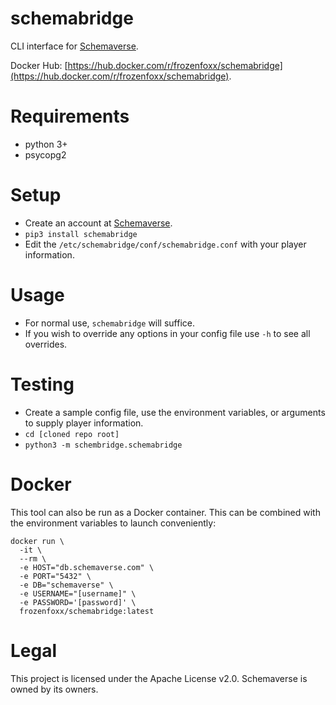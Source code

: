 # schemabridge

CLI interface for [Schemaverse](https://schemaverse.com/).

Docker Hub: [https://hub.docker.com/r/frozenfoxx/schemabridge](https://hub.docker.com/r/frozenfoxx/schemabridge).

# Requirements

* python 3+
* psycopg2

# Setup

* Create an account at [Schemaverse](https://schemaverse.com/).
* `pip3 install schemabridge`
* Edit the `/etc/schemabridge/conf/schemabridge.conf` with your player information.

# Usage

* For normal use, `schemabridge` will suffice.
* If you wish to override any options in your config file use `-h` to see all overrides.

# Testing

* Create a sample config file, use the environment variables, or arguments to supply player information.
* `cd [cloned repo root]`
* `python3 -m schembridge.schemabridge`

# Docker

This tool can also be run as a Docker container. This can be combined with the environment variables to launch conveniently:

```
docker run \
  -it \
  --rm \
  -e HOST="db.schemaverse.com" \
  -e PORT="5432" \
  -e DB="schemaverse" \
  -e USERNAME="[username]" \
  -e PASSWORD='[password]' \
  frozenfoxx/schemabridge:latest
```

# Legal

This project is licensed under the Apache License v2.0. Schemaverse is owned by its owners.
